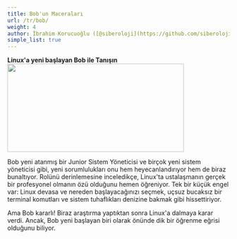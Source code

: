 ```yaml
---
title: Bob'un Maceraları
url: /tr/bob/
weight: 4
author: İbrahim Korucuoğlu ([@siberoloji](https://github.com/siberoloji))
simple_list: true
---
```


**Linux'a yeni başlayan Bob ile Tanışın**
<img src="/images/bobs-adventures-with-alma-linux.png" width="400" height="200"> 

Bob yeni atanmış bir Junior Sistem Yöneticisi ve birçok yeni sistem yöneticisi gibi, yeni sorumlulukları onu hem heyecanlandırıyor hem de biraz bunaltıyor. Rolünü derinlemesine inceledikçe, Linux'ta ustalaşmanın gerçek bir profesyonel olmanın özü olduğunu hemen öğreniyor. Tek bir küçük engel var: Linux devasa ve nereden başlayacağınızı seçmek, uçsuz bucaksız bir terminal komutları ve sistem tuhaflıkları denizine bakmak gibi hissettiriyor.

Ama Bob kararlı! Biraz araştırma yaptıktan sonra Linux'a dalmaya karar verdi. Ancak, Bob yeni başlayan biri olarak önünde dik bir öğrenme eğrisi olduğunu biliyor.
